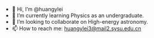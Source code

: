 - 👋 Hi, I’m @huangylei
- 🌱 I’m currently learning Physics as an undergraduate.
- 💞️ I’m looking to collaborate on High-energy astronomy.
- 📫 How to reach me: huangylei3@mail2.sysu.edu.cn

<!---
huangylei/huangylei is a ✨ special ✨ repository because its `README.md` (this file) appears on your GitHub profile.
You can click the Preview link to take a look at your changes.
--->
